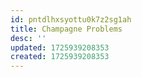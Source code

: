 ```yaml
---
id: pntdlhxsyottu0k7z2sg1ah
title: Champagne Problems
desc: ''
updated: 1725939208353
created: 1725939208353
---
```

